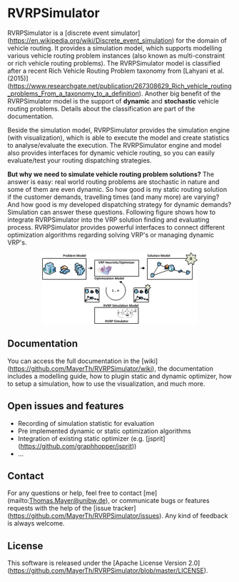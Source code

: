 # RVRPSimulator
RVRPSimulator is a [discrete event simulator] (https://en.wikipedia.org/wiki/Discrete_event_simulation) for the domain of vehicle routing. It provides a simulation model, which supports modelling various vehicle routing problem instances (also known as multi-constraint or rich vehicle routing problems). The RVRPSimulator model is classified after a recent Rich Vehicle Routing Problem taxonomy from [Lahyani et al. (2015)] (https://www.researchgate.net/publication/267308629_Rich_vehicle_routing_problems_From_a_taxonomy_to_a_definition). 
Another big benefit of the RVRPSimulator model is the support of **dynamic** and **stochastic** vehicle routing problems. Details about the classification are part of the documentation. 

Beside the simulation model, RVRPSimulator provides the simulation engine (with visualization), which is able to execute the model and create statistics to analyse/evaluate the execution. The RVRPSimulator engine and model also provides interfaces for dynamic vehicle routing, so you can easily evaluate/test your routing dispatching strategies.

**But why we need to simulate vehicle routing problem solutions?** The answer is easy: real world routing problems are stochastic in nature and some of them are even dynamic. So how good is my static routing solution if the customer demands, travelling times (and many more) are varying? And how good is my developed dispatching strategy for dynamic demands? Simulation can answer these questions. Following figure shows how to integrate RVRPSimulator into the VRP solution finding and evaluating process. RVRPSimulator provides powerful interfaces to connect different optimization algorithms regarding solving VRP's or managing dynamic VRP's. 

<div style="text-align: center"><img src="https://raw.githubusercontent.com/MayerTh/RVRPSimulator/master/vrpsim-core/abstract-model/abstract_model.png" alt="RVRPSimulator integrated into the VRP solution finding process"/>
</div>

## Documentation
You can access the full documentation in the [wiki] (https://github.com/MayerTh/RVRPSimulator/wiki), the documentation includes a modelling guide, how to plugin static and dynamic optimizer, how to setup a simulation, how to use the visualization, and much more.

## Open issues and features
* Recording of simulation statistic for evaluation
* Pre implemented dynamic or static optimization algorithms
* Integration of existing static optimizer (e.g. [jsprit] (https://github.com/graphhopper/jsprit))
* ...

## Contact
For any questions or help, feel free to contact [me] (mailto:Thomas.Mayer@unibw.de), or communicate bugs or features requests with the help of the [issue tracker] (https://github.com/MayerTh/RVRPSimulator/issues). Any kind of feedback is always welcome.

## License
This software is released under the [Apache License Version 2.0] (https://github.com/MayerTh/RVRPSimulator/blob/master/LICENSE).